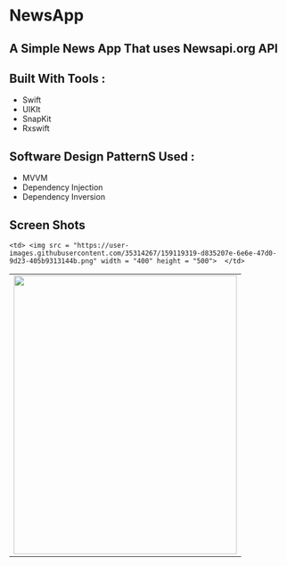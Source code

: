 # NewsApp
## A Simple News App That uses Newsapi.org API 

## Built With Tools : 

- Swift 
- UIKIt 
- SnapKit 
- Rxswift 

## Software Design PatternS Used : 
- MVVM 
- Dependency Injection 
- Dependency Inversion 

## Screen Shots 

<table> 
  <tr> 
    <td> <img src = "https://user-images.githubusercontent.com/35314267/159119317-f2ea2cac-9c25-46fd-9374-c26a1919d0a0.png" width = "400" height = "500">  </td>
    
    <td> <img src = "https://user-images.githubusercontent.com/35314267/159119319-d835207e-6e6e-47d0-9d23-405b9313144b.png" width = "400" height = "500">  </td>
  
  </tr> 
  </table>
